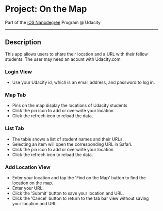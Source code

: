 # Project: On the Map


Part of the [iOS Nanodegree](https://github.com/jaeseung16/NMRCalculator) Program @ Udacity

---

## Description

This app allows users to share their location and a URL with their fellow students.
The user may need an acount with Udacity.com

### Login View

- Use your Udacity id, which is an email address, and password to log in.

### Map Tab

- Pins on the map display the locations of Udacity students.
- Click the pin icon to add or overwrite your location.
- Click the refrech icon to reload the data.

### List Tab

- The table shows a list of student names and their URLs.
- Selecting an item will open the corresponding URL in Safari.
- Click the pin icon to add or overwrite your location.
- Click the refrech icon to reload the data.

### Add Location View

- Enter your location and tap the 'Find on the Map' button to find the location on the map.
- Enter your URL.
- Click the 'Submit' button to save your location and URL.
- Click the 'Cancel' button to return to the tab bar view without saving your location and URL.
